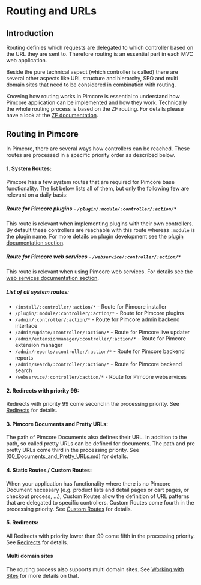 # Routing and URLs 

## Introduction
Routing definies which requests are delegated to which controller based on the URL they are sent to. Therefore routing
 is an essential part in each MVC web application. 
 
Beside the pure technical aspect (which controller is called) there are several other aspects like 
 URL structure and hierarchy, SEO and multi domain sites that need to be considered in combination with routing.
   
Knowing how routing works in Pimcore is essential to understand how Pimcore application can be implemented and how 
 they work. Technically the whole routing process is based on the ZF routing. For details please have a look at the 
 [ZF documentation](https://framework.zend.com/manual/1.12/en/zend.controller.router.html). 
 

## Routing in Pimcore
In Pimcore, there are several ways how controllers can be reached. These routes are processed in a specific priority 
order as described below. 

#### 1. System Routes:
Pimcore has a few system routes that are required for Pimcore base functionality. The list below lists all of them, 
but only the following few are relevant on a daily basis: 
##### Route for Pimcore plugins - ```/plugin/:module/:controller/:action/*```
This route is relevant when implementing plugins with their own controllers. By default these controllers are reachable 
with this route whereas ```:module``` is the plugin name. For more details on plugin development see the 
[plugin documentation section](../../10_Extending_Pimcore/13_Plugin_Developers_Guide/01_Plugin_Anatomy.md). 
 
##### Route for Pimcore web services - ```/webservice/:controller/:action/*```
This route is relevant when using Pimcore web services. For details see the 
[web services documentation section](../../14_Web_Services/_index.md). 

  
##### List of all system routes:    
* ```/install/:controller/:action/*``` - Route for Pimcore installer
* ```/plugin/:module/:controller/:action/*``` - Route for Pimcore plugins
* ```/admin/:controller/:action/*``` - Route for Pimcore admin backend interface
* ```/admin/update/:controller/:action/*``` - Route for Pimcore live updater
* ```/admin/extensionmanager/:controller/:action/*``` - Route for Pimcore extension manager
* ```/admin/reports/:controller/:action/*``` - Route for Pimcore backend reports
* ```/admin/search/:controller/:action/*``` - Route for Pimcore backend search
* ```/webservice/:controller/:action/*``` - Route for Pimcore webservices
   
   
#### 2. Redirects with priority 99:  
Redirects with priority 99 come second in the processing priority. See [Redirects](./04_Redirects.md) for details. 
   
#### 3. Pimcore Documents and Pretty URLs:
The path of Pimcore Documents also defines their URL. In addition to the path, so called pretty URLs can be defined for
 documents. The path and pre pretty URLs come third in the processing priority. 
 See [00_Documents_and_Pretty_URLs.md] for details. 


#### 4. Static Routes / Custom Routes: 
When your application has functionality where there is no Pimcore Document necessary (e.g. product lists and detail pages 
 or cart pages, or checkout process, ...), Custom Routes allow the definition of URL patterns that are delegated to specific
 controllers. Custom Routes come fourth in the processing priority. See [Custom Routes](./02_Custom_Routes.md) for details.


#### 5. Redirects: 
All Redirects with priority lower than 99 come fifth in the processing priority. 
See [Redirects](./04_Redirects.md) for details. 


#### Multi domain sites
The routing process also supports multi domain sites. 
See [Working with Sites](./08_Working_with_Sites.md) for more details on that. 